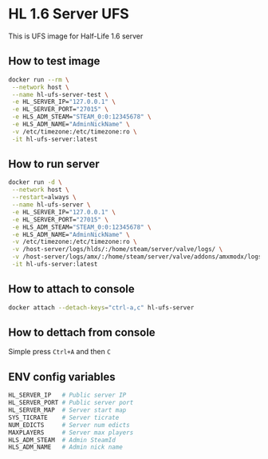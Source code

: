 # HL 1.6 Server UFS

This is UFS image for Half-Life 1.6 server

## How to test image

```bash
docker run --rm \
 --network host \
 --name hl-ufs-server-test \
 -e HL_SERVER_IP="127.0.0.1" \
 -e HL_SERVER_PORT="27015" \
 -e HLS_ADM_STEAM="STEAM_0:0:12345678" \
 -e HLS_ADM_NAME="AdminNickName" \
 -v /etc/timezone:/etc/timezone:ro \
 -it hl-ufs-server:latest
```

## How to run server

```bash
docker run -d \
 --network host \
 --restart=always \
 --name hl-ufs-server \
 -e HL_SERVER_IP="127.0.0.1" \
 -e HL_SERVER_PORT="27015" \
 -e HLS_ADM_STEAM="STEAM_0:0:12345678" \
 -e HLS_ADM_NAME="AdminNickName" \
 -v /etc/timezone:/etc/timezone:ro \
 -v /host-server/logs/hlds/:/home/steam/server/valve/logs/ \
 -v /host-server/logs/amx/:/home/steam/server/valve/addons/amxmodx/logs/ \
 -it hl-ufs-server:latest
```

## How to attach to console

```bash
docker attach --detach-keys="ctrl-a,c" hl-ufs-server
```

## How to dettach from console

Simple press `Ctrl+A` and then `C`

## ENV config variables

```bash
HL_SERVER_IP   # Public server IP
HL_SERVER_PORT # Public server port
HL_SERVER_MAP  # Server start map
SYS_TICRATE    # Server ticrate
NUM_EDICTS     # Server num edicts
MAXPLAYERS     # Server max players
HLS_ADM_STEAM  # Admin SteamId
HLS_ADM_NAME   # Admin nick name
```
